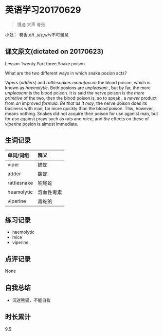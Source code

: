 # 英语学习20170629

> 慢速 大声 夸张

小处： 卷舌,d/t ,s/z,w/v不可懈怠

## 课文原文(dictated on 20170623)

Lesson Twenty  Part three  Snake poison

What are the two different ways in which snake posion acts?

_Vipers_ (_adders_) and _rattlesnakes_ _manufacure_ the blood poison, which is known as _haemolytic_.
Both posions are _unpleasant_ , but by far, the more _unpleasant_ is the blood poison.
It is said the nerve poison is the _more primitive_ of the two, then the blood poison is, so to speak , a _newer_ product from _an_ improved _formula_.
_Be that as it may_, the nerve poison does its business with man, far more quickly than the blood poison.
This, however, means nothing.
Snakes did not acquire their poison for use aganist man, but for use against prays such as rats and _mice_, and _the_ effects on these of _viperine_ posion is almost immediate.

## 生词记录
| 单词/词组 | 释义   |
| :---- | :--- |
| viper | 蝰蛇 |
| adder | 蝮蛇 |
| rattlesnake | 响尾蛇 |
| heamolytic | 溶血性毒素 |
| viperine | 毒蛇的 |


## 练习记录
* haemolytic
* mice
* viperine

## 点评记录
None

## 自我总结
* 沉迷熊猫，不能自拔

## 时长累计
9.5
